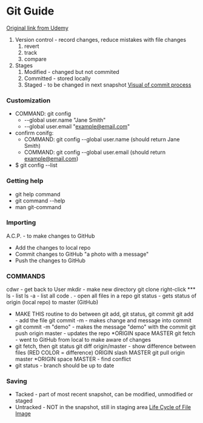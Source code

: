 # Git Guide
[Original link from Udemy](https://blog.udemy.com/git-tutorial-a-comprehensive-guide/#7_1)

1. Version control - record changes, reduce mistakes with file changes
    1. revert 
    1. track 
    1. compare
1. Stages
    1. Modified - changed but not commited
    1. Committed - stored locally
    1. Staged - to be changed in next snapshot [Visual of commit process](https://blog.udemy.com/wp-content/uploads/2015/08/image066.png)

### Customization
- COMMAND: git config
    - --global user.name "Jane Smith"
    - --global user.email "example@email.com"
- confirm conifg: 
    - COMMAND: git config --global user.name (should return Jane Smith)
    - COMMAND: git config --global user.email (should return example@email.com)
- $ git config --list

### Getting help
- git help command
- git command --help
- man git-command

### Importing
A.C.P. - to make changes to GitHub 
 - Add the changes to local repo
 - Commit changes to GitHub "a photo with a message"
 - Push the changes to GitHub

### COMMANDS

cdwr - get back to User
mkdir - make new directory
git clone right-click ***
ls - list
ls -a - list all
code . - open all files in a repo
git status - gets status of origin (local repo) to master (GitHub)
   - MAKE THIS routine to do between git add, git status, git commit
git add <file name>- add the file
git commit -m - makes change and message into commit
   - git commit -m "demo" - makes the message "demo" with the commit
git push origin master - updates the repo *ORIGIN space MASTER
git fetch - went to GitHub from local to make aware of changes
   - git fetch, then git status
git diff origin/master - show difference between files (RED COLOR = difference) ORIGIN slash MASTER
git pull origin master *ORIGIN space MASTER - find conflict
  - git status  - branch should be up to date

### Saving
 - Tacked - part of most recent snapshot, can be modified, unmodified or staged
 - Untracked - NOT in the snapshot, still in staging area
 [Life Cycle of File Image](https://blog.udemy.com/wp-content/uploads/2015/08/image006.png)

